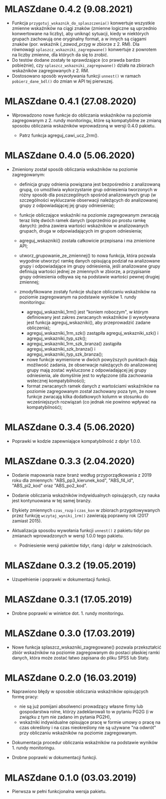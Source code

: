 # MLASZdane 0.4.2 (9.08.2021)

-   Funkcja `przygotuj_wskaznik_do_splaszczenia()` konwertuje wszystkie zmienne wskaźników na ciągi znaków (zmienne logiczne są uprzednio konwertowane na liczby), aby uniknąć sytuacji, kiedy w niektórych grupach zachowują one oryginalny format, a w innych są ciągami znaków (por. wskaźnik *l_zawod_przyg* w zbiorze z 2. RM). Dla równowagi `splaszcz_wskazniki_zagregowane()` konwertuje z powrotem na liczby zmienne, dla których da się to zrobić.
-   Do testów dodane zostały te sprawdzające (co prawda bardzo pobieżnie), czy `splaszcz_wskazniki_zagregowane()` działa na zbiorach wskaźników zagregowanych z 2. RM.
-   Dostosowano sposób wywoływania funkcji `unnest()` w ramach `pobierz_dane_bdl()` do zmian w API tej pierwszej.

# MLASZdane 0.4.1 (27.08.2020)

-   Wprowadzono nowe funkcje do obliczania wskaźników na poziomie zagregowanym z 2. rundy monitoringu, które są kompatybilne ze zmianą sposobu obliczania wskaźników wprowadzoną w wersji 0.4.0 pakietu.

    -   Patrz funkcja agreguj_cawi_ucz_2rm().

# MLASZdane 0.4.0 (5.06.2020)

-   Zmieniony został sposób obliczania wskaźników na poziomie zagregowanym:

    -   definicja grupy odnienia powiązana jest bezpośrednio z analizowaną grupą, co umożliwia wykorzystanie grup odniesienia tworzonych w różny sposób dla poszczególnych spośród analizowanych grup (w szczególności wykluczanie obserwacji należących do analizowanej grupy z odpowiadającej jej grupy odniesienia);

    -   funkcje obliczające wskaźniki na poziomie zagregowanym zwracają teraz listę dwóch ramek danych (poprzednio po prostu ramkę danych): jedna zawiera wartości wskaźników w analizowanych grupach, druga w odpowiadających im grupom odniesienia;

    -   agreguj_wskazniki() została całkowicie przepisana i ma zmienione API;

    -   utworz_grupowanie_ze_zmiennej() to nowa funkcja, która pozwala wygodnie utworzyć ramkę danych opisującą podział na analizowane grupy i odpowiadające im grupy odniesienia, jeśli analizowane grupy definiują wartości jednej ze zmiennych w zbiorze, a przypisanie grupy odniesienia odbywa się na podstawie wartości pewnej drugiej zmiennej;

    -   zmodyfikowane zostały funkcje służące obliczaniu wskaźników na poziomie zagregowanym na podstawie wyników 1. rundy monitoringu:

        -   agreguj_wskazniki_1rm() jest "koniem roboczym", w którym definiowany jest zakres zwracanych wskaźników (i wywoływana jest funkcja agreguj_wskazniki(), aby przeprowadzić zadane obliczenia);
        -   agreguj_wskazniki_1rm_szk() zastąpiła agreguj_wskazniki_szk() i agreguj_wskazniki_typ_szk();
        -   agreguj_wskazniki_1rm_szk_branza() zastąpiła agreguj_wskazniki_szk_branza() i agreguj_wskazniki_typ_szk_branza();
        -   nowe funkcje wymienione w dwóch powyższych punktach dają możliwość zadania, że obserwacje należących do analizowanej grupy mają zostać wykluczone z odpowiadającej jej grupy odniesienia, ale domyślnie jest to wyłączone (dla zachowania wstecznej kompatybilności);
        -   format zwracanych ramek danych z wartościami wskaźników na poziomie zagregowanym został zachowany poza tym, że nowe funkcje zwracają kilka dodatkowych kolumn w stosunku do wcześniejszych rozwiązań (co jednak nie powinno wpływać na kompatybilność);

# MLASZdane 0.3.4 (5.06.2020)

-   Poprawki w kodzie zapewniające kompatybilność z dplyr 1.0.0.

# MLASZdane 0.3.3 (2.04.2020)

-   Dodanie mapowania nazw branż według przyporządkowania z 2019 roku dla zmiennych: "ABS_pp3_kierunek_kod", "ABS_f4_id", "ABS_pi2_kod" oraz "ABS_po2_kod".

-   Dodanie obliczania wskaźników indywidualnych opisujących, czy nauka jest kontynuowana w tej samej branży.

-   Etykiety zmiennych `czas_rozp` i `czas_kon` w zbiorach przygotowywanych przez funkcję `wczytaj_wyniki_1rm()` zawierają poprawny rok (2017 zamiast 2015).

-   Aktualizacja sposobu wywołania funkcji `unnest()` z pakietu tidyr po zmianach wprowadzonych w wersji 1.0.0 tego pakietu.

    -   Podniesienie wersji pakietów tidyr, rlang i dplyr w zależnościach.

# MLASZdane 0.3.2 (19.05.2019)

-   Uzupełnienie i poprawki w dokumentacji funkcji.

# MLASZdane 0.3.1 (17.05.2019)

-   Drobne poprawki w winietce dot. 1. rundy monitoringu.

# MLASZdane 0.3.0 (17.03.2019)

-   Nowe funkcja splaszcz_wskazniki_zagregowane() pozwala przekształcić zbiór wskaźników na poziomie zagregowanym do postaci płaskiej ramki danych, która może zostać łatwo zapisana do pliku SPSS lub Staty.

# MLASZdane 0.2.0 (16.03.2019)

-   Naprawiono błędy w sposobie obliczania wskaźników opisujących formę pracy:

    -   nie są już pomijani absolwenci prowadzący własne firmy lub gospodarstwa rolne, którzy zadeklarowali to w pytaniu PG2G (i w związku z tym nie zadano im pytania PG2H),
    -   wskaźniki indywidualne opisujące pracę w formie umowy o pracę na czas określony i na czas nieokreślony nie są używane "na odwrót" przy obliczaniu wskaźników na poziomie zagregowanym.

-   Dokumentacja procedur obliczania wskaźników na podstawie wyników 1. rundy monitoringu.

-   Drobne poprawki w dokumentacji funkcji.

# MLASZdane 0.1.0 (03.03.2019)

-   Pierwsza w pełni funkcjonalna wersja pakietu.
